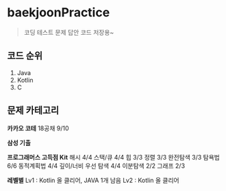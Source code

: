  # baekjoonPractice
>코딩 테스트 문제 답안 코드 저장용~  

## 코드 순위  
1. Java
2. Kotlin
3. C

## 문제 카테고리  
**카카오 코테**
18공채 9/10
 
**삼성 기출**

**프로그래머스 고득점 Kit**
해시 4/4
스택/큐 4/4
힙 3/3
정렬 3/3
완전탐색 3/3
탐욕법 6/6
동적계획법 4/4
깊이/너비 우선 탐색 4/4
이분탐색 2/2
그래프 2/3

**레벨별**
Lv1 : Kotlin 올 클리어, JAVA 1개 남음
Lv2 : Kotlin 올 클리어
